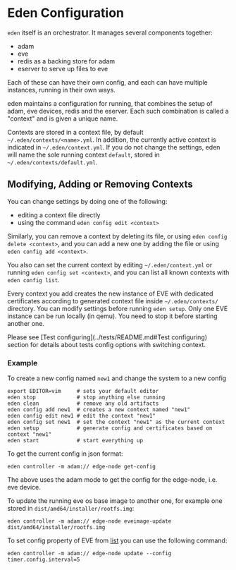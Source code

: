 # Eden Configuration

`eden` itself is an orchestrator. It manages several components together:

* adam
* eve
* redis as a backing store for adam
* eserver to serve up files to eve

Each of these can have their own config, and each can have multiple instances, running in their own ways.

eden maintains a configuration for running, that combines the setup of adam, eve devices, redis and the eserver. Each such
combination is called a "context" and is given a unique name.

Contexts are stored in a context file, by default `~/.eden/contexts/<name>.yml`. In addition, the currently active context
is indicated in `~/.eden/context.yml`. If you do not change the settings, eden will name the sole running context `default`,
stored in `~/.eden/contexts/default.yml`.

## Modifying, Adding or Removing Contexts

You can change settings by doing one of the following:

* editing a context file directly
* using the command `eden config edit <context>`

Similarly, you can remove a context by deleting its file, or using `eden config delete <context>`, and you can add a new one
by adding the file or using `eden config add <context>`.

You also can set the current context by editing `~/.eden/context.yml` or running `eden config set <context>`, and you can
list all known contexts with `eden config list`.

Every context you add creates the new instance of EVE with dedicated certificates
according to generated context file inside `~/.eden/contexts/` directory.
You can modify settings before running `eden setup`. Only one EVE instance can be run locally (in qemu). You need to stop it before starting another one.

Please see [Test configuring](../tests/README.md#Test configuring) section for details about tests config options with switching context.

### Example

To create a new config named `new1` and change the system to a new config

```console
export EDITOR=vim     # sets your default editor
eden stop             # stop anything else running
eden clean            # remove any old artifacts
eden config add new1  # creates a new context named "new1"
eden config edit new1 # edit the context "new1"
eden config set new1  # set the context "new1" as the current context
eden setup            # generate config and certificates based on context "new1"
eden start            # start everything up
```

To get the current config in json format:

```console
eden controller -m adam:// edge-node get-config
```

The above uses the adam mode to get the config for the edge-node, i.e. eve device.

To update the running eve os base image to another one, for example one stored in `dist/amd64/installer/rootfs.img`:

```console
eden controller -m adam:// edge-node eveimage-update dist/amd64/installer/rootfs.img
```

To set config property of EVE from [list](https://github.com/lf-edge/eve/blob/master/docs/CONFIG-PROPERTIES.md) you
can use the following command:

```console
eden controller -m adam:// edge-node update --config timer.config.interval=5
```
